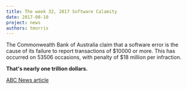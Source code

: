 ```yaml
---
title: The week 32, 2017 Software Calamity
date: 2017-08-10
project: news
authors: tmorris
---
```


The Commonwealth Bank of Australia claim that a software error is the cause of its failure to report transactions of $10000 or more. This has occurred on 53506 occasions, with penalty of $18 million per infraction.

**That's nearly one trillion dollars.**

[ABC News article](http://www.abc.net.au/news/2017-08-07/commonwealth-bank-how-smart-atms-and-coding-error-caused-mistake/8781066)
